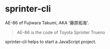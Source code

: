# sprinter-cli

AE-86 of Fujiwara Takumi, AKA '藤原拓海'.

> AE-86 is the code of Toyota Sprinter Trueno

sprinter-cli helps to start a JavaScript project.